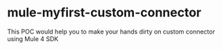 # mule-myfirst-custom-connector
This POC would help you to make your hands dirty on custom connector using Mule 4 SDK

